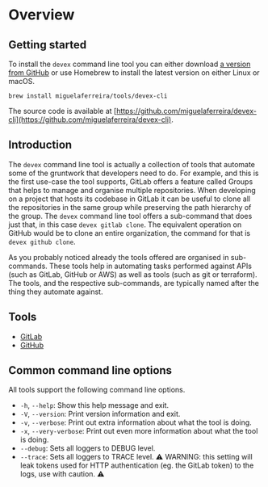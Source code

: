 # Overview

## Getting started

To install the `devex` command line tool you can either download [a version from GitHub](https://github.com/miguelaferreira/devex-cli/releases) or use Homebrew to install the latest version on either Linux or macOS.

```text
brew install miguelaferreira/tools/devex-cli
```

The source code is available at [https://github.com/miguelaferreira/devex-cli](https://github.com/miguelaferreira/devex-cli).

## Introduction

The `devex` command line tool is actually a collection of tools that automate some of the gruntwork that developers need to do. For example, and this is the first use-case the tool supports, GitLab offers a feature called Groups that helps to manage and organise multiple repositories. When developing on a project that hosts its codebase in GitLab it can be useful to clone all the repositories in the same group while preserving the path hierarchy of the group. The `devex` command line tool offers a sub-command that does just that, in this case `devex gitlab clone`. The equivalent operation on GitHub would be to clone an entire organization, the command for that is `devex github clone`.

As you probably noticed already the tools offered are organised in sub-commands. These tools help in automating tasks performed against APIs \(such as GitLab, GitHub or AWS\) as well as tools \(such as git or terraform\). The tools, and the respective sub-commands, are typically named after the thing they automate against.

## Tools

* [GitLab](gitlab.md)
* [GitHub](github.md)

## Common command line options

All tools support the following command line options.

* `-h`, `--help`: Show this help message and exit.
* `-V`, `--version`: Print version information and exit.
* `-v`, `--verbose`: Print out extra information about what the tool is doing.
* `-x`, `--very-verbose`: Print out even more information about what the tool is doing.
* `--debug`: Sets all loggers to DEBUG level.
* `--trace`: Sets all loggers to TRACE level. ⚠️ WARNING: this setting will leak tokens used for HTTP authentication \(eg. the GitLab token\) to the logs, use with caution. ⚠️

